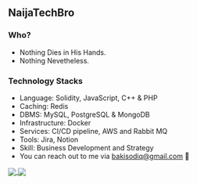 ## NaijaTechBro 

### Who?
- Nothing Dies in His Hands. 
- Nothing Nevetheless.

### Technology Stacks
- Language: Solidity, JavaScript, C++ & PHP
- Caching: Redis
- DBMS: MySQL, PostgreSQL & MongoDB
- Infrastructure: Docker
- Services: CI/CD pipeline, AWS and Rabbit MQ
- Tools: Jira, Notion
- Skill: Business Development and Strategy
- You can reach out to me via bakisodiq@gmail.com 📠
<a href="https://github.com/NaijaTechBro">
  <img align="center" src="https://github-readme-stats.vercel.app/api?username=NaijaTechBro&theme=nord&show_icons=true&count_private=true&hide=contribs&line_height=40" />
</a>
<a href="https://github.com/NaijaTechBro">
  <img align="center" src="https://github-readme-stats.vercel.app/api/top-langs/?username=NaijaTechBro&theme=nord&langs_count=4&hide=javascript,html,css,erlang" />
</a>
